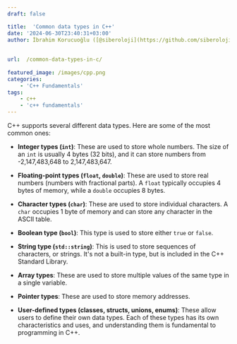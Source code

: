 ```yaml
---
draft: false

title:  'Common data types in C++'
date: '2024-06-30T23:40:31+03:00'
author: İbrahim Korucuoğlu ([@siberoloji](https://github.com/siberoloji))
 
 
url:  /common-data-types-in-c/
 
featured_image: /images/cpp.png
categories:
    - 'C++ Fundamentals'
tags:
    - c++
    - 'c++ fundamentals'
---
```



C++ supports several different data types. Here are some of the most common ones:


*  **Integer types (`int`)**: These are used to store whole numbers. The size of an `int` is usually 4 bytes (32 bits), and it can store numbers from -2,147,483,648 to 2,147,483,647.

* **Floating-point types (`float`, `double`)**: These are used to store real numbers (numbers with fractional parts). A `float` typically occupies 4 bytes of memory, while a `double` occupies 8 bytes.

* **Character types (`char`)**: These are used to store individual characters. A `char` occupies 1 byte of memory and can store any character in the ASCII table.

* **Boolean type (`bool`)**: This type is used to store either `true` or `false`.

* **String type (`std::string`)**: This is used to store sequences of characters, or strings. It's not a built-in type, but is included in the C++ Standard Library.

* **Array types**: These are used to store multiple values of the same type in a single variable.

* **Pointer types**: These are used to store memory addresses.

* **User-defined types (classes, structs, unions, enums)**: These allow users to define their own data types.
Each of these types has its own characteristics and uses, and understanding them is fundamental to programming in C++.
